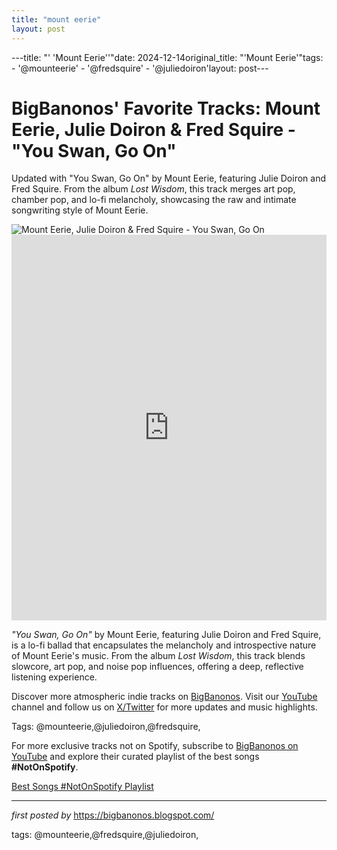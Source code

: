 ```yaml
---
title: "mount eerie"
layout: post
---
```

---title: "' 'Mount Eerie''"date: 2024-12-14original_title: "'Mount Eerie'"tags:  - '@mounteerie'  - '@fredsquire'  - '@juliedoiron'layout: post---<!-- Post Title --><h1 >BigBanonos' Favorite Tracks: Mount Eerie, Julie Doiron & Fred Squire - "You Swan, Go On"</h1> <!-- Introductory Text --><p >Updated with "You Swan, Go On" by Mount Eerie, featuring Julie Doiron and Fred Squire. From the album <em>Lost Wisdom</em>, this track merges art pop, chamber pop, and lo-fi melancholy, showcasing the raw and intimate songwriting style of Mount Eerie.</p> <!-- Featured Image --><div > <img src="https://static01.nyt.com/images/2017/03/23/arts/23MOUNTEERIE1/23MOUNTEERIE1-superJumbo.jpg" alt="Mount Eerie, Julie Doiron & Fred Squire - You Swan, Go On" /></div> <!-- YouTube Video Embed --><div > <iframe width="100%" height="617" src="https://www.youtube.com/embed/1gfMJTs717Y" title="You Swan, Go On" frameborder="0" allow="accelerometer; autoplay; clipboard-write; encrypted-media; gyroscope; picture-in-picture; web-share" referrerpolicy="strict-origin-when-cross-origin" allowfullscreen></iframe></div> <!-- Song Information --><div > <p><em>"You Swan, Go On"</em> by Mount Eerie, featuring Julie Doiron and Fred Squire, is a lo-fi ballad that encapsulates the melancholy and introspective nature of Mount Eerie's music. From the album <em>Lost Wisdom</em>, this track blends slowcore, art pop, and noise pop influences, offering a deep, reflective listening experience.</p></div> <!-- Footer Links --><div > <p>Discover more atmospheric indie tracks on <a href="https://bigbanonos.blogspot.com/" target="_blank">BigBanonos</a>. Visit our <a href="https://www.youtube.com/@BigBanonos" target="_blank">YouTube</a> channel and follow us on <a href="https://x.com/bigbanonos" target="_blank">X/Twitter</a> for more updates and music highlights.</p></div> <!-- Tags --><p >Tags: @mounteerie,@juliedoiron,@fredsquire,</p><!--Subscribe and Playlist Links--><div>    <p>For more exclusive tracks not on Spotify, subscribe to <a href="https://www.youtube.com/@BigBanonos" target="_blank">BigBanonos on YouTube</a> and explore their curated playlist of the best songs <strong>#NotOnSpotify</strong>.</p>    <p><a href="https://www.youtube.com/playlist?list=PLtuNtuTatqI0kFahUCbtbfenC_ET5O_tr" target="_blank">Best Songs #NotOnSpotify Playlist<br /></a></p></div><hr /><p><em>first posted by</em> <a href="https://bigbanonos.blogspot.com/" rel="noopener" target="_new">https://bigbanonos.blogspot.com/</a></p><p>tags: @mounteerie,@fredsquire,@juliedoiron,</p>